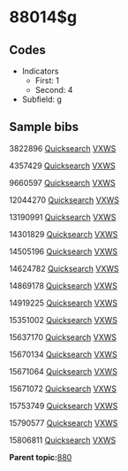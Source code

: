 # 88014$g

## Codes

-   Indicators
    -   First: 1
    -   Second: 4
-   Subfield: g

## Sample bibs

3822896 [Quicksearch](https://search.library.yale.edu/catalog/3822896) [VXWS](http://prodorbis.library.yale.edu:7014/vxws/GetHoldingsService?bibId=3822896)

4357429 [Quicksearch](https://search.library.yale.edu/catalog/4357429) [VXWS](http://prodorbis.library.yale.edu:7014/vxws/GetHoldingsService?bibId=4357429)

9660597 [Quicksearch](https://search.library.yale.edu/catalog/9660597) [VXWS](http://prodorbis.library.yale.edu:7014/vxws/GetHoldingsService?bibId=9660597)

12044270 [Quicksearch](https://search.library.yale.edu/catalog/12044270) [VXWS](http://prodorbis.library.yale.edu:7014/vxws/GetHoldingsService?bibId=12044270)

13190991 [Quicksearch](https://search.library.yale.edu/catalog/13190991) [VXWS](http://prodorbis.library.yale.edu:7014/vxws/GetHoldingsService?bibId=13190991)

14301829 [Quicksearch](https://search.library.yale.edu/catalog/14301829) [VXWS](http://prodorbis.library.yale.edu:7014/vxws/GetHoldingsService?bibId=14301829)

14505196 [Quicksearch](https://search.library.yale.edu/catalog/14505196) [VXWS](http://prodorbis.library.yale.edu:7014/vxws/GetHoldingsService?bibId=14505196)

14624782 [Quicksearch](https://search.library.yale.edu/catalog/14624782) [VXWS](http://prodorbis.library.yale.edu:7014/vxws/GetHoldingsService?bibId=14624782)

14869178 [Quicksearch](https://search.library.yale.edu/catalog/14869178) [VXWS](http://prodorbis.library.yale.edu:7014/vxws/GetHoldingsService?bibId=14869178)

14919225 [Quicksearch](https://search.library.yale.edu/catalog/14919225) [VXWS](http://prodorbis.library.yale.edu:7014/vxws/GetHoldingsService?bibId=14919225)

15351002 [Quicksearch](https://search.library.yale.edu/catalog/15351002) [VXWS](http://prodorbis.library.yale.edu:7014/vxws/GetHoldingsService?bibId=15351002)

15637170 [Quicksearch](https://search.library.yale.edu/catalog/15637170) [VXWS](http://prodorbis.library.yale.edu:7014/vxws/GetHoldingsService?bibId=15637170)

15670134 [Quicksearch](https://search.library.yale.edu/catalog/15670134) [VXWS](http://prodorbis.library.yale.edu:7014/vxws/GetHoldingsService?bibId=15670134)

15671064 [Quicksearch](https://search.library.yale.edu/catalog/15671064) [VXWS](http://prodorbis.library.yale.edu:7014/vxws/GetHoldingsService?bibId=15671064)

15671072 [Quicksearch](https://search.library.yale.edu/catalog/15671072) [VXWS](http://prodorbis.library.yale.edu:7014/vxws/GetHoldingsService?bibId=15671072)

15753749 [Quicksearch](https://search.library.yale.edu/catalog/15753749) [VXWS](http://prodorbis.library.yale.edu:7014/vxws/GetHoldingsService?bibId=15753749)

15790577 [Quicksearch](https://search.library.yale.edu/catalog/15790577) [VXWS](http://prodorbis.library.yale.edu:7014/vxws/GetHoldingsService?bibId=15790577)

15806811 [Quicksearch](https://search.library.yale.edu/catalog/15806811) [VXWS](http://prodorbis.library.yale.edu:7014/vxws/GetHoldingsService?bibId=15806811)

**Parent topic:**[880](../../tags/880/880.md)


